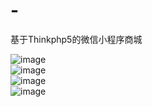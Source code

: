 # -
基于Thinkphp5的微信小程序商城  
  
  
 ![image](https://github.com/GITHUBSLZ/-/blob/master/img/1.png)  
 ![image](https://github.com/GITHUBSLZ/-/blob/master/img/2.png)  
 ![image](https://github.com/GITHUBSLZ/-/blob/master/img/3.png)  
 ![image](https://github.com/GITHUBSLZ/-/blob/master/img/4.png)  
